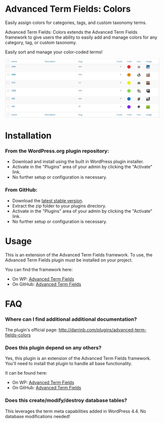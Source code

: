 # Advanced Term Fields: Colors

Easily assign colors for categories, tags, and custom taxonomy terms.

Advanced Term Fields: Colors extends the Advanced Term Fields framework to give users the ability to easily add and manage colors for any category, tag, or custom taxonomy.

Easily sort and manage your color-coded terms!

![term admin](assets/screenshot-1.png?raw=true "Color-coded Terms!")

# Installation

### From the WordPress.org plugin repository:

* Download and install using the built in WordPress plugin installer.
* Activate in the "Plugins" area of your admin by clicking the "Activate" link.
* No further setup or configuration is necessary.

### From GitHub:

* Download the [latest stable version](https://github.com/dboutote/Advanced-Term-Fields-Colors/archive/master.zip).
* Extract the zip folder to your plugins directory.
* Activate in the "Plugins" area of your admin by clicking the "Activate" link.
* No further setup or configuration is necessary.

# Usage

This is an extension of the Advanced Term Fields framework.  To use, the Advanced Term Fields plugin must be installed on your project.  

You can find the framework here: 
* On WP: [Advanced Term Fields](https://wordpress.org/plugins/advanced-term-fields/)
* On GitHub: [Advanced Term Fields](https://github.com/dboutote/Advanced-Term-Fields)

# FAQ

### Where can I find additional additional documentation?

The plugin's official page: http://darrinb.com/plugins/advanced-term-fields-colors

### Does this plugin depend on any others?

Yes, this plugin is an extension of the Advanced Term Fields framework.  You'll need to install that plugin to handle all base functionality. 

It can be found here: 
* On WP: [Advanced Term Fields](https://wordpress.org/plugins/advanced-term-fields/)
* On GitHub: [Advanced Term Fields](https://github.com/dboutote/Advanced-Term-Fields)

### Does this create/modify/destroy database tables?

This leverages the term meta capabilities added in WordPress 4.4.  No database modifications needed!